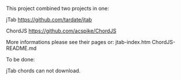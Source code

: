 This project combined two projects in one:

jTab https://github.com/tardate/jtab

ChordJS https://github.com/acspike/ChordJS


More informations please see their pages or: 
jtab-index.htm
ChordJS-README.md


To be done:

jTab chords can not download.